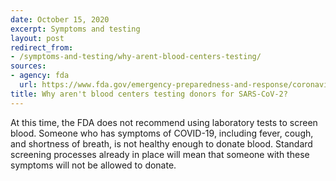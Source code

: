 ```yaml
---
date: October 15, 2020
excerpt: Symptoms and testing
layout: post
redirect_from:
- /symptoms-and-testing/why-arent-blood-centers-testing/
sources:
- agency: fda
  url: https://www.fda.gov/emergency-preparedness-and-response/coronavirus-disease-2019-covid-19/coronavirus-disease-2019-covid-19-frequently-asked-questions
title: Why aren't blood centers testing donors for SARS-CoV-2?
---
```


At this time, the FDA does not recommend using laboratory tests to screen blood. Someone who has symptoms of COVID-19, including fever, cough, and shortness of breath, is not healthy enough to donate blood. Standard screening processes already in place will mean that someone with these symptoms will not be allowed to donate.